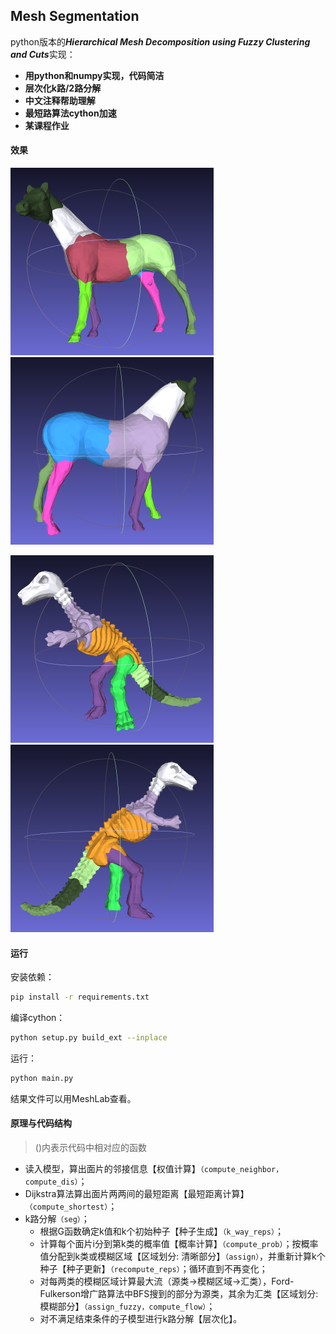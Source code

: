 ## Mesh Segmentation
python版本的***Hierarchical Mesh Decomposition using Fuzzy Clustering and Cuts***实现：

- **用python和numpy实现，代码简洁**
- **层次化k路/2路分解**
- **中文注释帮助理解**
- **最短路算法cython加速**
- **某课程作业**

#### 效果

<p float="left">
  <img src="./data/horse-output-left.png" height="300" />
  <img src="./data/horse-output-right.png" height="300" /> 
</p>



<p float="left">
  <img src="./data/dino-output-left.png" height="300" />
  <img src="./data/dino-output-right.png" height="300" /> 
</p>



#### 运行
安装依赖：
``` bash
pip install -r requirements.txt
```
编译cython：
``` bash
python setup.py build_ext --inplace
```
运行：
``` bash
python main.py
```

结果文件可以用MeshLab查看。

#### 原理与代码结构

> ()内表示代码中相对应的函数

* 读入模型，算出面片的邻接信息【权值计算】`（compute_neighbor，compute_dis）`；
* Dijkstra算法算出面片两两间的最短距离【最短距离计算】`（compute_shortest）`；
* k路分解`（seg）`；
  * 根据G函数确定k值和k个初始种子【种子生成】`（k_way_reps）`；
  * 计算每个面片i分到第k类的概率值【概率计算】`（compute_prob）`；按概率值分配到k类或模糊区域【区域划分: 清晰部分】`（assign）`，并重新计算k个种子【种子更新】`（recompute_reps）`；循环直到不再变化；
  * 对每两类的模糊区域计算最大流（源类→模糊区域→汇类），Ford-Fulkerson增广路算法中BFS搜到的部分为源类，其余为汇类【区域划分: 模糊部分】`（assign_fuzzy，compute_flow）`；
  * 对不满足结束条件的子模型进行k路分解【层次化】。


